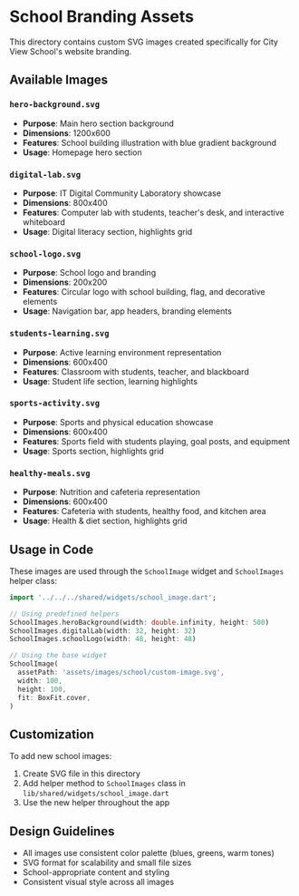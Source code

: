 # School Branding Assets

This directory contains custom SVG images created specifically for City View School's website branding.

## Available Images

### `hero-background.svg`
- **Purpose**: Main hero section background
- **Dimensions**: 1200x600
- **Features**: School building illustration with blue gradient background
- **Usage**: Homepage hero section

### `digital-lab.svg`
- **Purpose**: IT Digital Community Laboratory showcase
- **Dimensions**: 800x400
- **Features**: Computer lab with students, teacher's desk, and interactive whiteboard
- **Usage**: Digital literacy section, highlights grid

### `school-logo.svg`
- **Purpose**: School logo and branding
- **Dimensions**: 200x200
- **Features**: Circular logo with school building, flag, and decorative elements
- **Usage**: Navigation bar, app headers, branding elements

### `students-learning.svg`
- **Purpose**: Active learning environment representation
- **Dimensions**: 600x400
- **Features**: Classroom with students, teacher, and blackboard
- **Usage**: Student life section, learning highlights

### `sports-activity.svg`
- **Purpose**: Sports and physical education showcase
- **Dimensions**: 600x400
- **Features**: Sports field with students playing, goal posts, and equipment
- **Usage**: Sports section, highlights grid

### `healthy-meals.svg`
- **Purpose**: Nutrition and cafeteria representation
- **Dimensions**: 600x400
- **Features**: Cafeteria with students, healthy food, and kitchen area
- **Usage**: Health & diet section, highlights grid

## Usage in Code

These images are used through the `SchoolImage` widget and `SchoolImages` helper class:

```dart
import '../../../shared/widgets/school_image.dart';

// Using predefined helpers
SchoolImages.heroBackground(width: double.infinity, height: 500)
SchoolImages.digitalLab(width: 32, height: 32)
SchoolImages.schoolLogo(width: 48, height: 48)

// Using the base widget
SchoolImage(
  assetPath: 'assets/images/school/custom-image.svg',
  width: 100,
  height: 100,
  fit: BoxFit.cover,
)
```

## Customization

To add new school images:

1. Create SVG file in this directory
2. Add helper method to `SchoolImages` class in `lib/shared/widgets/school_image.dart`
3. Use the new helper throughout the app

## Design Guidelines

- All images use consistent color palette (blues, greens, warm tones)
- SVG format for scalability and small file sizes
- School-appropriate content and styling
- Consistent visual style across all images
